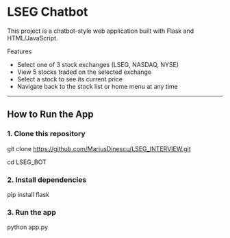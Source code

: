 # LSEG Chatbot

This project is a chatbot-style web application built with Flask and HTML/JavaScript.

Features
- Select one of 3 stock exchanges (LSEG, NASDAQ, NYSE)
- View 5 stocks traded on the selected exchange
- Select a stock to see its current price
- Navigate back to the stock list or home menu at any time

---

## How to Run the App

### 1. Clone this repository


git clone https://github.com/MariusDinescu/LSEG_INTERVIEW.git

cd LSEG_BOT

### 2. Install dependencies
pip install flask


### 3. Run the app
python app.py